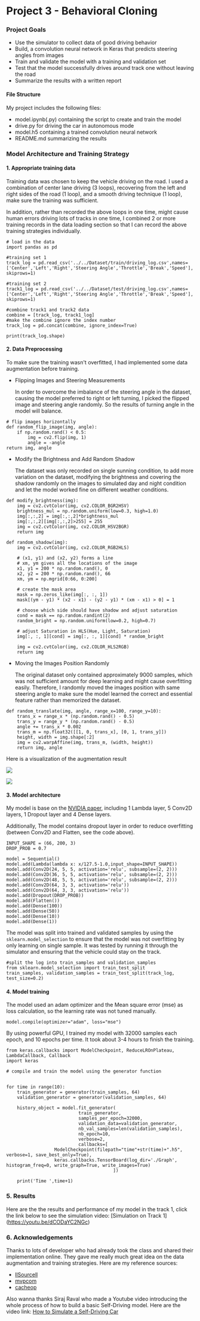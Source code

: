 # Project 3 - Behavioral Cloning

### Project Goals
* Use the simulator to collect data of good driving behavior
* Build, a convolution neural network in Keras that predicts steering angles from images
* Train and validate the model with a training and validation set
* Test that the model successfully drives around track one without leaving the road
* Summarize the results with a written report

#### File Structure

My project includes the following files:

- model.ipynb(.py) containing the script to create and train the model
- drive.py for driving the car in autonomous mode
- model.h5 containing a trained convolution neural network 
- README.md summarizing the results

### Model Architecture and Training Strategy

#### 1. Appropriate training data

Training data was chosen to keep the vehicle driving on the road. I used a combination of center lane driving (3 loops), recovering from the left and right sides of the road (1 loop), and a smooth driving technique (1 loop), make sure the training was sufficient. 

In addition, rather than recorded the above loops in one time, might cause human errors driving lots of tracks in one time, I combined 2 or more training records in the data loading section so that I can record the above training strategies individually.

```
# load in the data
import pandas as pd

#training set 1
track_log = pd.read_csv('../../Dataset/train/driving_log.csv',names=['Center','Left','Right','Steering Angle','Throttle','Break','Speed'], skiprows=1)

#training set 2
track1_log = pd.read_csv('../../Dataset/test/driving_log.csv',names=['Center','Left','Right','Steering Angle','Throttle','Break','Speed'], skiprows=1)

#combine track1 and track2 data
combine = [track_log, track1_log]
#make the combine ignore the index number
track_log = pd.concat(combine, ignore_index=True) 

print(track_log.shape)
```

#### 2. Data Preprocessing

To make sure the training wasn't overfitted, I had implemented some data augmentation before training. 


- Flipping Images and Steering Measurements

    In order to overcome the imbalance of the steering angle in the dataset, causing the model preferred to right or left turning, I picked the flipped image and steering angle randomly. So the results of turning angle in the model will balance.

	 
```
# flip images horizontally
def random_flip_image(img, angle):
    if np.random.rand() < 0.5:
	    img = cv2.flip(img, 1)
	    angle = -angle
return img, angle
```

- Modify the Brightness and Add Random Shadow

	The dataset was only recorded on single sunning condition, to add more variation on the dataset, modifying the brightness and covering the shadow randomly on the images to simulated day and night condition and let the model worked fine on different weather conditions.


```
def modify_brightness(img):
    img = cv2.cvtColor(img, cv2.COLOR_BGR2HSV)
    brightness_mul = np.random.uniform(low=0.3, high=1.0)
    img[:,:,2] = img[:,:,2]*brightness_mul
    img[:,:,2][img[:,:,2]>255] = 255
    img = cv2.cvtColor(img, cv2.COLOR_HSV2BGR)
    return img
```

	
```
def random_shadow(img):
    img = cv2.cvtColor(img, cv2.COLOR_RGB2HLS)
    
    # (x1, y1) and (x2, y2) forms a line
    # xm, ym gives all the locations of the image
    x1, y1 = 200 * np.random.rand(), 0
    x2, y2 = 200 * np.random.rand(), 66
    xm, ym = np.mgrid[0:66, 0:200]
    
    # create the mask area
    mask = np.zeros_like(img[:, :, 1])
    mask[(ym - y1) * (x2 - x1) - (y2 - y1) * (xm - x1) > 0] = 1

    # choose which side should have shadow and adjust saturation
    cond = mask == np.random.randint(2)
    random_bright = np.random.uniform(low=0.2, high=0.7)

    # adjust Saturation in HLS(Hue, Light, Saturation)
    img[:, :, 1][cond] = img[:, :, 1][cond] * random_bright
    
    img = cv2.cvtColor(img, cv2.COLOR_HLS2RGB)
    return img
```

- Moving the Images Position Randomly

	The original dataset only contained approximately 9000 samples, which was not sufficient amount for deep learning and might cause overfitting easily. Therefore, I randomly moved the images position with same steering angle to make sure the model learned the correct and essential feature rather than memorized the dataset.
	
```
def random_translate(img, angle, range_x=100, range_y=10):
    trans_x = range_x * (np.random.rand() - 0.5)
    trans_y = range_y * (np.random.rand() - 0.5)
    angle += trans_x * 0.002
    trans_m = np.float32([[1, 0, trans_x], [0, 1, trans_y]])
    height, width = img.shape[:2]
    img = cv2.warpAffine(img, trans_m, (width, height))
    return img, angle
```

Here is a visualization of the augmentation result

![](Elements/1.png)

![](Elements/2.png)

#### 3. Model architecture 

My model is base on the [NVIDIA paper](https://images.nvidia.com/content/tegra/automotive/images/2016/solutions/pdf/end-to-end-dl-using-px.pdf), including 1 Lambda layer, 5 Conv2D layers, 1 Dropout layer and 4 Dense layers.

Additionally, The model contains dropout layer in order to reduce overfitting (between Conv2D and Flatten, see the code above).

```
INPUT_SHAPE = (66, 200, 3)
DROP_PROB = 0.7

model = Sequential()
model.add(Lambda(lambda x: x/127.5-1.0,input_shape=INPUT_SHAPE))
model.add(Conv2D(24, 5, 5, activation='relu', subsample=(2, 2)))
model.add(Conv2D(36, 5, 5, activation='relu', subsample=(2, 2)))
model.add(Conv2D(48, 5, 5, activation='relu', subsample=(2, 2)))
model.add(Conv2D(64, 3, 3, activation='relu'))
model.add(Conv2D(64, 3, 3, activation='relu'))
model.add(Dropout(DROP_PROB))
model.add(Flatten())
model.add(Dense(100))
model.add(Dense(50))
model.add(Dense(10))
model.add(Dense(1))
```

The model was split into trained and validated samples by using the `sklearn.model_selection` to ensure that the model was not overfitting by only learning on single sample. It was tested by running it through the simulator and ensuring that the vehicle could stay on the track.

```
#split the log into train_samples and validation_samples
from sklearn.model_selection import train_test_split
train_samples, validation_samples = train_test_split(track_log, test_size=0.2)
```

#### 4. Model training

The model used an adam optimizer and the Mean square error (mse) as loss calculation, so the learning rate was not tuned manually.

```
model.compile(optimizer="adam", loss="mse")
```


By using powerful GPU, I trained my model with 32000 samples each epoch, and 10 epochs per time. It took about 3-4 hours to finish the training. 

```
from keras.callbacks import ModelCheckpoint, ReduceLROnPlateau, LambdaCallback, Callback
import keras

# compile and train the model using the generator function


for time in range(10):
    train_generator = generator(train_samples, 64)
    validation_generator = generator(validation_samples, 64)
    
    history_object = model.fit_generator(
                           train_generator, 
                           samples_per_epoch=32000,
	                       validation_data=validation_generator,
                           nb_val_samples=len(validation_samples),
                           nb_epoch=10,
                           verbose=2,
                           callbacks=[
                  ModelCheckpoint(filepath="time"+str(time)+".h5", verbose=1, save_best_only=True),
                  keras.callbacks.TensorBoard(log_dir='./Graph', histogram_freq=0, write_graph=True, write_images=True)
                                        ])
    
    print('Time ',time+1)
```

### 5. Results

Here are the the results and performance of my model in the track 1, click the link below to see the simulation video: 
[Simulation on Track 1] (https://youtu.be/dCODaYC2NGc)

### 6. Acknowledgements

Thanks to lots of developer who had already took the class and shared their implementation online. They gave me really much great idea on the data augmentation and training strategies. Here are my reference sources:

- [llSourcell](https://github.com/llSourcell/How_to_simulate_a_self_driving_car)
- [mvpcom](https://github.com/mvpcom/Udacity-CarND-Project-3)
- [cacheop](https://github.com/cacheop/CARND-AllTerms-projects/tree/master/CARND-Term1-projects/P3_CarND-Behavioral-Cloning)

Also wanna thanks Siraj Raval who made a Youtube video introducing the whole process of how to build a basic Self-Driving model. Here are the video link: [How to Simulate a Self-Driving Car](https://www.youtube.com/watch?v=EaY5QiZwSP4&feature=youtu.be)





